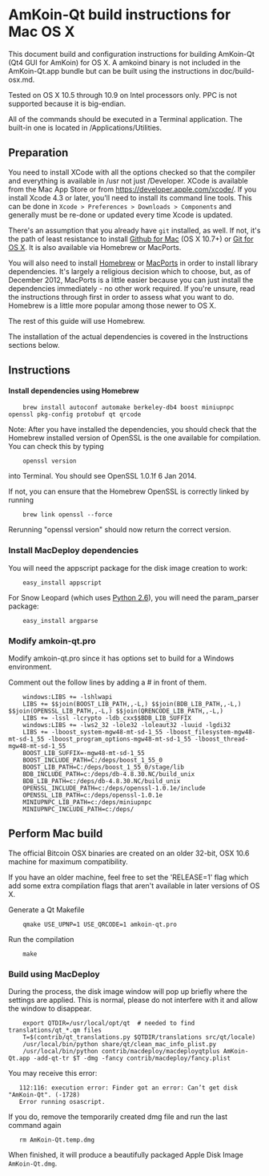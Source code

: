 AmKoin-Qt build instructions for Mac OS X
==========================================

This document build and configuration instructions for building AmKoin-Qt (Qt4 GUI for AmKoin) for OS X.  A amkoind binary is not included in the AmKoin-Qt.app bundle but can be built using the instructions in doc/build-osx.md.

Tested on OS X 10.5 through 10.9 on Intel processors only. PPC is not supported because it is big-endian.

All of the commands should be executed in a Terminal application. The built-in one is located in /Applications/Utilities.

Preparation
-----------

You need to install XCode with all the options checked so that the compiler and everything is available in /usr not just /Developer. XCode is available from the Mac App Store or from https://developer.apple.com/xcode/. If you install Xcode 4.3 or later, you'll need to install its command line tools. This can be done in `Xcode > Preferences > Downloads > Components` and generally must be re-done or updated every time Xcode is updated.

There's an assumption that you already have `git` installed, as well. If not, it's the path of least resistance to install [Github for Mac](https://mac.github.com/) (OS X 10.7+) or [Git for OS X](https://code.google.com/p/git-osx-installer/). It is also available via Homebrew or MacPorts.

You will also need to install [Homebrew](http://brew.sh) or [MacPorts](https://www.macports.org/) in order to install library dependencies. It's largely a religious decision which to choose, but, as of December 2012, MacPorts is a little easier because you can just install the dependencies immediately - no other work required. If you're unsure, read the instructions through first in order to assess what you want to do. Homebrew is a little more popular among those newer to OS X.

The rest of this guide will use Homebrew.

The installation of the actual dependencies is covered in the Instructions sections below.

Instructions
------------


#### Install dependencies using Homebrew

        brew install autoconf automake berkeley-db4 boost miniupnpc openssl pkg-config protobuf qt qrcode

Note: After you have installed the dependencies, you should check that the Homebrew installed version of OpenSSL is the one available for compilation. You can check this by typing

        openssl version

into Terminal. You should see OpenSSL 1.0.1f 6 Jan 2014.

If not, you can ensure that the Homebrew OpenSSL is correctly linked by running

        brew link openssl --force

Rerunning "openssl version" should now return the correct version.

### Install MacDeploy dependencies

You will need the appscript package for the disk image creation to work:

        easy_install appscript

For Snow Leopard (which uses [Python 2.6](http://www.python.org/download/releases/2.6/)), you will need the param_parser package:
        
        easy_install argparse

### Modify amkoin-qt.pro

Modify amkoin-qt.pro since it has options set to build for a Windows environment.

Comment out the follow lines by adding a # in front of them.

        windows:LIBS += -lshlwapi
        LIBS += $$join(BOOST_LIB_PATH,,-L,) $$join(BDB_LIB_PATH,,-L,) $$join(OPENSSL_LIB_PATH,,-L,) $$join(QRENCODE_LIB_PATH,,-L,)
        LIBS += -lssl -lcrypto -ldb_cxx$$BDB_LIB_SUFFIX
        windows:LIBS += -lws2_32 -lole32 -loleaut32 -luuid -lgdi32
        LIBS += -lboost_system-mgw48-mt-sd-1_55 -lboost_filesystem-mgw48-mt-sd-1_55 -lboost_program_options-mgw48-mt-sd-1_55 -lboost_thread-mgw48-mt-sd-1_55
        BOOST_LIB_SUFFIX=-mgw48-mt-sd-1_55
        BOOST_INCLUDE_PATH=C:/deps/boost_1_55_0
        BOOST_LIB_PATH=C:/deps/boost_1_55_0/stage/lib
        BDB_INCLUDE_PATH=c:/deps/db-4.8.30.NC/build_unix
        BDB_LIB_PATH=c:/deps/db-4.8.30.NC/build_unix
        OPENSSL_INCLUDE_PATH=c:/deps/openssl-1.0.1e/include
        OPENSSL_LIB_PATH=c:/deps/openssl-1.0.1e
        MINIUPNPC_LIB_PATH=c:/deps/miniupnpc
        MINIUPNPC_INCLUDE_PATH=c:/deps/

Perform Mac build
-----------------

The official Bitcoin OSX binaries are created on an older 32-bit, OSX 10.6 machine for maximum compatibility.

If you have an older machine, feel free to set the 'RELEASE=1' flag which add some extra compilation flags that aren't available in later versions of OS X.

Generate a Qt Makefile

        qmake USE_UPNP=1 USE_QRCODE=1 amkoin-qt.pro

Run the compilation

        make

### Build using MacDeploy

During the process, the disk image window will pop up briefly where the settings are applied. This is normal, please do not interfere with it and allow the window to disappear.

        export QTDIR=/usr/local/opt/qt  # needed to find translations/qt_*.qm files
        T=$(contrib/qt_translations.py $QTDIR/translations src/qt/locale)
        /usr/local/bin/python share/qt/clean_mac_info_plist.py
        /usr/local/bin/python contrib/macdeploy/macdeployqtplus AmKoin-Qt.app -add-qt-tr $T -dmg -fancy contrib/macdeploy/fancy.plist

You may receive this error:

       112:116: execution error: Finder got an error: Can’t get disk "AmKoin-Qt". (-1728)
       Error running osascript.

If you do, remove the temporarily created dmg file and run the last command again

       rm AmKoin-Qt.temp.dmg

When finished, it will produce a beautifully packaged Apple Disk Image `AmKoin-Qt.dmg`.


